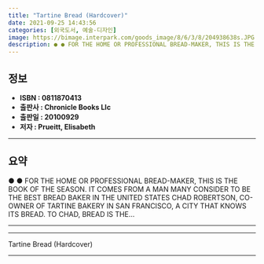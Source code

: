 ```yaml
---
title: "Tartine Bread (Hardcover)"
date: 2021-09-25 14:43:56
categories: [외국도서, 예술-디자인]
image: https://bimage.interpark.com/goods_image/8/6/3/8/204938638s.JPG
description: ● ● FOR THE HOME OR PROFESSIONAL BREAD-MAKER, THIS IS THE BOOK OF THE SEASON. IT COMES FROM A MAN MANY CONSIDER TO BE THE BEST BREAD BAKER IN THE UNITED STATE
---
```


## **정보**

- **ISBN : 0811870413**
- **출판사 : Chronicle Books Llc**
- **출판일 : 20100929**
- **저자 : Prueitt, Elisabeth**

------



## **요약**

●  ●  FOR THE HOME OR PROFESSIONAL BREAD-MAKER, THIS IS THE BOOK OF THE SEASON. IT COMES FROM A MAN MANY CONSIDER TO BE THE BEST BREAD BAKER IN THE UNITED STATES CHAD ROBERTSON, CO-OWNER OF TARTINE BAKERY IN SAN FRANCISCO, A CITY THAT KNOWS ITS BREAD. TO CHAD, BREAD IS THE... 

------



------


Tartine Bread (Hardcover) 

------


